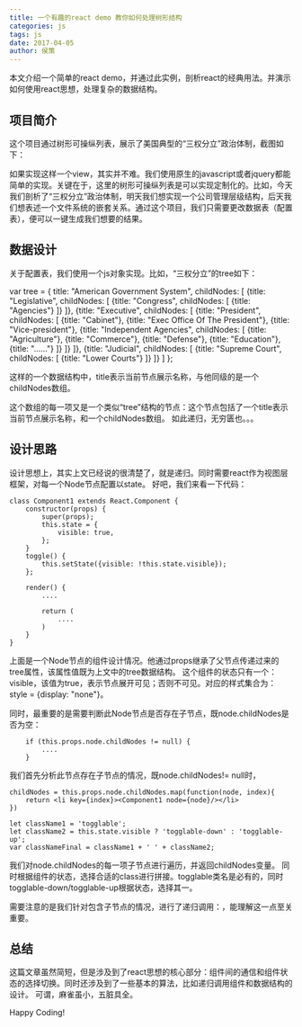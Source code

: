 ```yaml
---
title: 一个有趣的react demo 教你如何处理树形结构
categories: js
tags: js
date: 2017-04-05
author: 侯策
---
```


本文介绍一个简单的react demo，并通过此实例，剖析react的经典用法。并演示如何使用react思想，处理复杂的数据结构。

## 项目简介
这个项目通过树形可操纵列表，展示了美国典型的“三权分立”政治体制，截图如下：


如果实现这样一个view，其实并不难。我们使用原生的javascript或者jquery都能简单的实现。关键在于，这里的树形可操纵列表是可以实现定制化的。比如，今天我们剖析了“三权分立”政治体制，明天我们想实现一个公司管理层级结构，后天我们想表述一个文件系统的嵌套关系。通过这个项目，我们只需要更改数据表（配置表），便可以一键生成我们想要的结果。


## 数据设计
关于配置表，我们使用一个js对象实现。比如，“三权分立”的tree如下：

var tree = {
    title: "American Government System",
    childNodes: [
        {title: "Legislative", childNodes: [
            {title: "Congress", childNodes: [
                {title: "Agencies"}
            ]}
        ]},
        {title: "Executive", childNodes: [
            {title: "President", childNodes: [
                {title: "Cabinet"},
                {title: "Exec Office Of The President"},
                {title: "Vice-president"},
                {title: "Independent Agencies", childNodes: [
                    {title: "Agriculture"},
                    {title: "Commerce"},
                    {title: "Defense"},
                    {title: "Education"},
                    {title: "......"}
                ]}
            ]}
        ]},
        {title: "Judicial", childNodes: [
            {title: "Supreme Court", childNodes: [
                {title: "Lower Courts"}
            ]}
        ]}
    ]
};

这样的一个数据结构中，title表示当前节点展示名称，与他同级的是一个childNodes数组。

这个数组的每一项又是一个类似“tree”结构的节点：这个节点包括了一个title表示当前节点展示名称，和一个childNodes数组。
如此递归，无穷匮也。。。

## 设计思路
设计思想上，其实上文已经说的很清楚了，就是递归。同时需要react作为视图层框架，对每一个Node节点配置以state。
好吧，我们来看一下代码：

    class Component1 extends React.Component {
        constructor(props) {
            super(props);
            this.state = {
                visible: true,
            };
        }
        toggle() {
            this.setState({visible: !this.state.visible});
        };

        render() {
            ....

            return (
                ....
            )
        }
    }

上面是一个Node节点的组件设计情况。他通过props继承了父节点传递过来的tree属性，该属性值既为上文中的tree数据结构。
这个组件的状态只有一个：visible，该值为true，表示节点展开可见；否则不可见。对应的样式集合为：style = {display: "none"}。

同时，最重要的是需要判断此Node节点是否存在子节点，既node.childNodes是否为空：

        if (this.props.node.childNodes != null) {
            ....
        }

我们首先分析此节点存在子节点的情况，既node.childNodes!= null时，

    childNodes = this.props.node.childNodes.map(function(node, index){
        return <li key={index}><Component1 node={node}/></li>
    })

    let className1 = 'togglable';
    let className2 = this.state.visible ? 'togglable-down' : 'togglable-up';
    var classNameFinal = className1 + ' ' + className2;

我们对node.childNodes的每一项子节点进行遍历，并返回childNodes变量。
同时根据组件的状态，选择合适的class进行拼接。togglable类名是必有的，同时
togglable-down/togglable-up根据状态，选择其一。

需要注意的是我们针对包含子节点的情况，进行了递归调用：<Component1 node={node}/>，能理解这一点至关重要。


## 总结
这篇文章虽然简短，但是涉及到了react思想的核心部分：组件间的通信和组件状态的选择切换。同时还涉及到了一些基本的算法，比如递归调用组件和数据结构的设计。
可谓，麻雀虽小，五脏具全。

Happy Coding!


